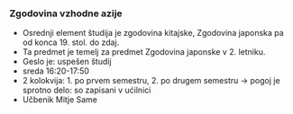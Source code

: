 ### Zgodovina vzhodne azije
- Osrednji element študija je zgodovina kitajske, Zgodovina japonska pa od konca 19. stol. do zdaj.
- Ta predmet je temelj za predmet Zgodovina japonske v 2. letniku.
- Geslo je: uspešen študij
- sreda 16:20-17:50
- 2 kolokvija: 1. po prvem semestru, 2. po drugem semestru -> pogoj je sprotno delo: so zapisani v ućilnici
- Učbenik Mitje Same
